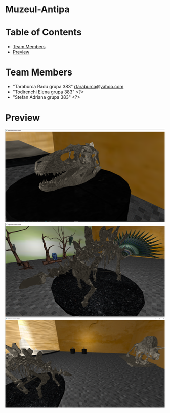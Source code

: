 # Muzeul-Antipa

# Table of Contents

* [Team Members](#team-members)
* [Preview](#preview)

# <a name="team-members"></a>Team Members
* "Taraburca Radu grupa 383" <rtaraburca@yahoo.com>
* "Todirenchi Elena grupa 383" <?>
* "Stefan Adriana grupa 383" <?>

# <a name="preview"></a>Preview
![Preview1](https://github.com/raduwolf12/Muzeul-Antipa/blob/master/imgs/img1.png)
![Preview2](https://github.com/raduwolf12/Muzeul-Antipa/blob/master/imgs/img2.png)
![Preview3](https://github.com/raduwolf12/Muzeul-Antipa/blob/master/imgs/img3.png)
